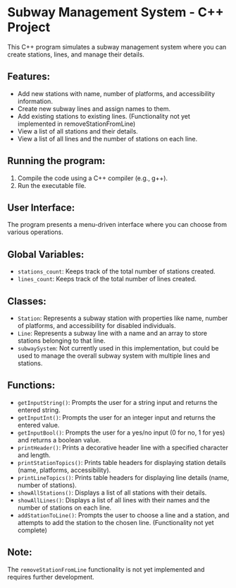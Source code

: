 # Subway Management System - C++ Project

This C++ program simulates a subway management system where you can create stations, lines, and manage their details.

## Features:

- Add new stations with name, number of platforms, and accessibility information.
- Create new subway lines and assign names to them.
- Add existing stations to existing lines. (Functionality not yet implemented in removeStationFromLine)
- View a list of all stations and their details.
- View a list of all lines and the number of stations on each line.

## Running the program:

1. Compile the code using a C++ compiler (e.g., g++).
2. Run the executable file.

## User Interface:

The program presents a menu-driven interface where you can choose from various operations.

## Global Variables:

- `stations_count`: Keeps track of the total number of stations created.
- `lines_count`: Keeps track of the total number of lines created.

## Classes:

- `Station`: Represents a subway station with properties like name, number of platforms, and accessibility for disabled individuals.
- `Line`: Represents a subway line with a name and an array to store stations belonging to that line.
- `subwaySystem`: Not currently used in this implementation, but could be used to manage the overall subway system with multiple lines and stations.

## Functions:

- `getInputString()`: Prompts the user for a string input and returns the entered string.
- `getInputInt()`: Prompts the user for an integer input and returns the entered value.
- `getInputBool()`: Prompts the user for a yes/no input (0 for no, 1 for yes) and returns a boolean value.
- `printHeader()`: Prints a decorative header line with a specified character and length.
- `printStationTopics()`: Prints table headers for displaying station details (name, platforms, accessibility).
- `printLineTopics()`: Prints table headers for displaying line details (name, number of stations).
- `showAllStations()`: Displays a list of all stations with their details.
- `showAllLines()`: Displays a list of all lines with their names and the number of stations on each line.
- `addStationToLine()`: Prompts the user to choose a line and a station, and attempts to add the station to the chosen line. (Functionality not yet complete)

## Note:

The `removeStationFromLine` functionality is not yet implemented and requires further development.
